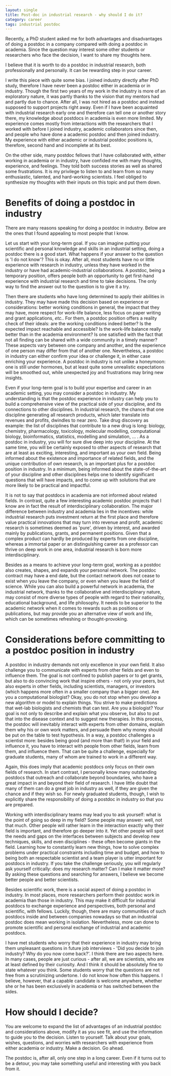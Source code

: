 ```yaml
---
layout: single
title: Post-doc in industrial research - why should I do it?
category: career
tags: industrial postdoc
---
```


Recently, a PhD student asked me for both advantages and disadvantages of doing a postdoc in a company compared with doing a postdoc in academia. Since the question may interest some other students or researchers who face the decision, I want to share my thoughts here.

I believe that it is worth to do a postdoc in industrial research, both professionally and personally. It can be rewarding step in your career. 

I write this piece with quite some bias. I joined industry directly after PhD study, therefore I have never been a postdoc either in academia or in industry. Though the first two years of my work in the industry is more of an exploratory nature, it was partly thanks to the vision that my mentors had and partly due to chance. After all, I was not hired as a postdoc and instead supposed to support projects right away. Even if I have been acquainted with industrial research early one and therefore can tell one or another story there, my knowledge about postdocs in academia is even more limited. My experience comes mostly from interactions with the researchers that I worked with before I joined industry, academic collaborators since then, and people who have done a academic postdoc and then joined industry. My experience with either academic or industrial postdoc positions is, therefore, second hand and incomplete at its best. 

On the other side, many postdoc fellows that I have collaborated with, either working in academia or in industry, have confided me with many thoughts, experience, and feelings. They told both success stories as well as shared some frustrations. It is my privilege to listen to and learn from so many enthusiastic, talented, and hard-working scientists. I feel obliged to synthesize my thoughts with their inputs on this topic and put them down.

# Benefits of doing a postdoc in industry

There are many reasons speaking for doing a postdoc in industry. Below are the ones that I found appealing to most people that I know.

Let us start with your long-term goal. If you can imagine putting your scientific and personal knowledge and skills in an industrial setting, doing a postdoc there is a good start. What happens if your answer to the question is 'I do not know'? This is okay. After all, most students have no or little experience with research in industry, unless they have worked in the industry or have had academic-industrial collaborations. A postdoc, being a temporary position, offers people both an opportunity to get first-hand experience with industrial research and time to take decisions. The only way to find the answer out to the question is to give it a try. 

Then there are students who have long determined to apply their abilities in industry. They may have made this decision based on experience or considerations: better working conditions in general, the impact that they may have, more respect for work-life balance, less focus on paper writing and grant applications, *etc.*. For them, a postdoc position offers a reality check of their ideals: are the working conditions indeed better? Is the expected impact reachable and accessible? Is the work-life balance really better than in the academia environment? Is one satisfied with the fact that not all finding can be shared with a wide community in a timely manner? These aspects vary between one company and another, and the experience of one person may differ from that of another one. Nevertheless, a postdoc in industry can either confirm your idea or challenge it, in either case enriching your experience. A postdoc in industry is not unlike a honeymoon: one is still under hormones, but at least quite some unrealistic expectations will be smoothed out, while unexpected joy and frustrations may bring new insights.

Even if your long-term goal is to build your expertise and career in an academic setting, you may consider a postdoc in industry. My understanding is that the postdoc experience in industry can help you to build a comprehensive view of the practical side of your discipline, and its connections to other disciplines. In industrial research, the chance that one discipline generating all research products, which later translate into revenues and profits, dwindles to near zero. Take drug discovery as example: the list of disciplines that contribute to a new drug is long: biology, chemistry, pharmacology, toxicology, molecular modelling, computational biology, bioinformatics, statistics, modelling and simulation, ... . As a postdoc in industry, you will for sure dive deep into your discipline. At the same time, you will be certainly exposed to other aspects of research that are at least as exciting, interesting, and important as your own field. Being informed about the existence and importance of related fields, and the unique contribution of own research, is an important plus for a postdoc position in industry. In a minimum, being informed about the state-of-the-art of your discipline and other disciplines helps one to identify significant questions that will have impacts, and to come up with solutions that are more likely to be practical and impactful.

It is not to say that postdocs in academia are not informed about related fields. In contrast, quite a few interesting academic postdoc projects that I know are in fact the result of interdisciplinary collaboration. The major difference between industry and academia lies in the incentives: while industrial research puts investment return at the first place and therefore value practical innovations that may turn into revenue and profit, academic research is sometimes deemed as 'pure', driven by interest, and awarded mainly by publications, grants, and permanent positions. Given that a complex product can hardly be produced by experts from one discipline, whereas a immortal paper or an distinguishing career as a professor can thrive on deep work in one area, industrial research is born more interdisciplinary.

Besides as a means to achieve your long-term goal, working as a postdoc also creates, shapes, and expands your personal network. The postdoc contract may have a end date, but the contact network does not cease to exist when you leave the company, or even when you leave the field of science. While you can also build a powerful network in academia, the industrial network, thanks to the collaborative and interdisciplinary nature, may consist of more diverse types of people with regard to their nationality, educational background, and life philosophy. It needs to be superior to the academic network when it comes to rewards such as positions or publications, but may provide you an alternative view of work and life, which can be sometimes refreshing or thought-provoking.

# Considerations before committing to a postdoc position in industry

A postdoc in industry demands not only excellence in your own field. It also challenge you to communicate with experts from other fields and even to influence them. The goal is not confined to publish papers or to get grants, but also to do convincing work that inspire others - not only your peers, but also experts in other fields, including scientists, managers, or investors (which happens more often in a smaller company than a bigger one). Are you a computational biologist? Okay, you do not stop when you develop a new algorithm or model to explain things. You strive to make predictions that wet-lab biologists and chemists that can test. Are you a biologist? Your goal is not only to describe and explain what you observe, but also to put that into the disease context and to suggest new therapies. In this process, the postdoc will inevitably interact with experts from other domains, explain them why his or own work matters, and persuade them why money should be put on the table to test hypothesis. In a way, a postdoc challenges a scientist more: besides being good (and more than that!) in your field and influence it, you have to interact with people from other fields, learn from them, and influence them. That can be quite a challenge, especially for graduate students, many of whom are trained to work in a different way. 

Again, this does imply that academic postdocs only focus on their own fields of research. In start contrast, I personally know many outstanding postdocs that outreach and collaborate beyond boundaries, who have a great impact in and beyond their field of research. I have little doubt that many of them can do a great job in industry as well, if they are given the chance and if they wish so. For newly graduated students, though, I wish to explicitly share the responsibility of doing a postdoc in industry so that you are prepared.

Working with interdisciplinary teams may lead you to ask yourself: what is the point of going so deep in my field? Some people may answer: well, not that much. Other people will rather learn in the interaction exactly why their field is important, and therefore go deeper into it. Yet other people will spot the needs and gaps on the interfaces between subjects and develop new techniques, skills, and even disciplines - these often become giants in the field. Learning how to constantly learn new things, how to solve complex problems under practical constraints including time and budget, and how to being both an respectable scientist and a team player is utter important for postdocs in industry. If you take the challenge seriously, you will regularly ask yourself critically: does my research matter? Can I make it matter more? By asking these questions and searching for answers, I believe we become better people and better scientists.

Besides scientific work, there is a social aspect of doing a postdoc in industry. In most places, more researchers perform their postdoc work in academia than those in industry. This may make it difficult for industrial postdocs to exchange experience and perspectives, both personal and scientific, with fellows. Luckily, though, there are many communities of such postdocs inside and between companies nowadays so that an industrial postdoc does mean working in isolation. Nevertheless, more can done to promote scientific and personal exchange of industrial and academic postdocs.

I have met students who worry that their experience in industry may bring them unpleasant questions in future job interviews - 'Did you decide to join industry? Why do you now come back?'. I think there are two aspects here. In many cases, people are just curious - after all, we are scientists, who are at least defined by their curiosity. And I think it should be absolutely fine to state whatever you think. Some students worry that the questions are not free from a scrutinizing undertone. I do not know how often this happens. I believe, however, that a capable candidate is welcome anywhere, whether she or he has been exclusively in academia or has switched between the sides. 

# How should I decide?

You are welcome to expand the list of advantages of an industrial postdoc and considerations above, modify it as you see fit, and use the information to guide you to the decision. Listen to yourself. Talk about your goals, wishes, questions, and worries with researchers with experience from either academia or industry. Make a decision. Go ahead. 

The postdoc is, after all, only one step in a long career. Even if it turns out to be a detour, you may take something useful and interesting with you back from it.
